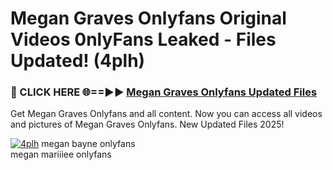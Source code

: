 # Megan Graves Onlyfans Original Videos 0nlyFans Leaked - Files Updated! (4plh)

<h3>🔴 CLICK HERE 🌐==►► <a href="https://tinyurl.com/2jnfzry5" rel="nofollow">Megan Graves Onlyfans Updated Files</a></h3>

Get Megan Graves Onlyfans and all content. Now you can access all videos and pictures of Megan Graves Onlyfans. New Updated Files 2025!

[![4plh](https://i.imgur.com/GyGTBgg.gif)](https://tinyurl.com/2jnfzry5)
megan bayne onlyfans<br>
megan mariiiee onlyfans